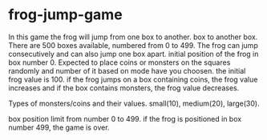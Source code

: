 # frog-jump-game

In this game the frog will jump from one box to another.
box to another box. There are 500 boxes available, numbered from 0 to 499.
The frog can jump consecutively and can also jump one box apart.
initial position of the frog in box number 0. Expected to place coins or monsters on the squares randomly and number of it based on mode have you choosen. 
the initial frog value is 100. if the frog jumps on a box containing coins, the frog value increases and if the box contains monsters, the frog value decreases.

Types of monsters/coins and their values.
small(10), medium(20), large(30).

box position limit from number 0 to 499.
if the frog is positioned in box number 499, the game is over.
